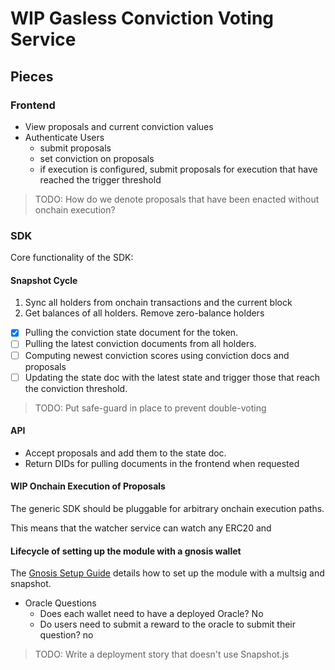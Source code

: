 # WIP Gasless Conviction Voting Service

[metadreamers proposal]: https://forum.gnosis.io/t/rfp-off-chain-conviction-voting/1320

## Pieces

### Frontend

- View proposals and current conviction values
- Authenticate Users
  - submit proposals
  - set conviction on proposals
  - if execution is configured, submit proposals for execution that have
    reached the trigger threshold

> TODO: How do we denote proposals that have been enacted without onchain
> execution?

### SDK

Core functionality of the SDK:

#### Snapshot Cycle

1. Sync all holders from onchain transactions and the current block
2. Get balances of all holders. Remove zero-balance holders

- [x] Pulling the conviction state document for the token.
- [ ] Pulling the latest conviction documents from all holders.
- [ ] Computing newest conviction scores using conviction docs and proposals
- [ ] Updating the state doc with the latest state and trigger those that reach
      the conviction threshold.

> TODO: Put safe-guard in place to prevent double-voting

#### API

- Accept proposals and add them to the state doc.
- Return DIDs for pulling documents in the frontend when requested

#### **WIP** Onchain Execution of Proposals

The generic SDK should be pluggable for arbitrary onchain execution paths.

This means that the watcher service can watch any ERC20 and

#### Lifecycle of setting up the module with a gnosis wallet

The [Gnosis Setup Guide] details how to set up the module with a multsig and
snapshot.

- Oracle Questions
  - Does each wallet need to have a deployed Oracle? No
  - Do users need to submit a reward to the oracle to submit their question? no

[gnosis setup guide]: https://github.com/gnosis/dao-module/blob/main/docs/setup_guide.md

> TODO: Write a deployment story that doesn't use Snapshot.js
